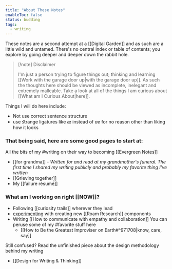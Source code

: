 ```yaml
---
title: "About These Notes"
enableToc: false
status: budding
tags:
  - writing
---
```

These notes are a second attempt at a [[Digital Garden]] and as such are a little wild and untamed. There's no central index or table of contents; you explore by going deeper and deeper down the rabbit hole.
> [!note] Disclaimer
> 
> I'm just a person trying to figure things out; thinking and learning [[Work with the garage door up|with the garage door up]]. As such the thoughts here should be viewed as incomplete, inelegant and extremely malleable.  Take a look at all of the things I am curious about [[What am I Curious About|here]].

Things I will do here include:
- Not use correct sentence structure
- use ﬆrange ligatures like æ instead of *ae* for no reason other than liking how it looks

### That being said, here are some good pages to start at:
All the bits of my #writing on their way to becoming [[Evergreen Notes]]
- [[for grandma]] - *Written for and read at my grandmother's funeral. The first time I shared my writing publicly and probably my favorite thing I've written*
- [[Grieving together]]
- My [[failure résumé]]

### __What am I working on right__ [[NOW]]?
- Following [[curiosity trails]] wherever they lead
- [experimenting]([[experiment]]) with creating new [[Roam Research]] components
- Writing [[How to communicate with empathy and collaboration]]
You can peruse some of my #favorite stuff here
  - [[How to Be the Greatest Improviser on Earth#^971708|know, care, say]]

Still confused? Read the unfinished piece about the design methodology behind my writing 
- [[Design for Writing & Thinking]]
